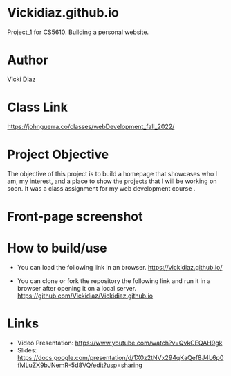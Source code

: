 # Vickidiaz.github.io

Project_1 for CS5610. Building a personal website.

# Author

Vicki Diaz

# Class Link

https://johnguerra.co/classes/webDevelopment_fall_2022/

# Project Objective

The objective of this project is to build a homepage that showcases who I am, my interest, and a place to show the projects that I will be working on soon. It was a class assignment for my web development course .

# Front-page screenshot

# How to build/use

- You can load the following link in an browser.
  https://vickidiaz.github.io/

- You can clone or fork the repository the following link and run it in a browser after opening it on a local server.
  https://github.com/Vickidiaz/Vickidiaz.github.io

# Links

- Video Presentation: https://www.youtube.com/watch?v=QvkCEQAH9gk
- Slides: https://docs.google.com/presentation/d/1X0z2tNVx294qKaQef8J4L6p0fMLuZX9bJNemR-5d8VQ/edit?usp=sharing
